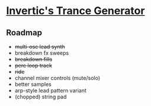 # [Invertic's Trance Generator](http://aapee.kapsi.fi/trance-generator)

## Roadmap
* ~~multi-osc lead synth~~
* breakdown fx sweeps
* ~~breakdown fills~~
* ~~perc loop track~~
* ~~ride~~
* channel mixer controls (mute/solo)
* better samples
* arp-style lead pattern variant
* (chopped) string pad
